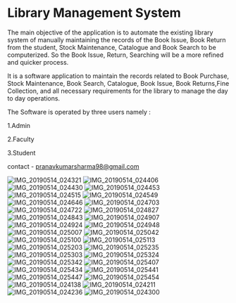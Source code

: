 # Library Management System
The main objective of the application is to automate the existing library system of manually maintaining the records of the Book Issue, Book Return from the student, Stock Maintenance, Catalogue and Book Search to be computerized. So the Book Issue, Return, Searching will be a more refined and quicker process.

It is a software application to maintain the records related to Book Purchase, Stock Maintenance, Book Search, Catalogue, Book Issue, Book Returns,Fine Collection, and all necessary requirements for the library to manage the day to day operations.

The Software is operated by three users namely : 

1.Admin

2.Faculty

3.Student

contact - pranavkumarsharma98@gmail.com


![IMG_20190514_024321](https://user-images.githubusercontent.com/34658584/57656091-233abc80-75f5-11e9-9a72-61857c31d44f.jpg)
![IMG_20190514_024406](https://user-images.githubusercontent.com/34658584/57656092-23d35300-75f5-11e9-8d94-425f7f1f2fea.jpg)
![IMG_20190514_024430](https://user-images.githubusercontent.com/34658584/57656094-23d35300-75f5-11e9-97b7-712bfb89524f.jpg)
![IMG_20190514_024453](https://user-images.githubusercontent.com/34658584/57656095-246be980-75f5-11e9-8803-dfae22ff97c4.jpg)
![IMG_20190514_024515](https://user-images.githubusercontent.com/34658584/57656096-246be980-75f5-11e9-9df4-75561458e1e3.jpg)
![IMG_20190514_024549](https://user-images.githubusercontent.com/34658584/57656097-25048000-75f5-11e9-82d6-b7ff080e13b6.jpg)
![IMG_20190514_024646](https://user-images.githubusercontent.com/34658584/57656099-25048000-75f5-11e9-842e-b764cbf9f117.jpg)
![IMG_20190514_024703](https://user-images.githubusercontent.com/34658584/57656100-259d1680-75f5-11e9-8ba0-f7d23ce8d156.jpg)
![IMG_20190514_024722](https://user-images.githubusercontent.com/34658584/57656101-259d1680-75f5-11e9-8476-24bb2119e002.jpg)
![IMG_20190514_024827](https://user-images.githubusercontent.com/34658584/57656102-259d1680-75f5-11e9-9268-09943a0820a9.jpg)
![IMG_20190514_024843](https://user-images.githubusercontent.com/34658584/57656103-2635ad00-75f5-11e9-9e62-3625008b3801.jpg)
![IMG_20190514_024907](https://user-images.githubusercontent.com/34658584/57656104-26ce4380-75f5-11e9-94b7-71b22a61bc0e.jpg)
![IMG_20190514_024924](https://user-images.githubusercontent.com/34658584/57656106-26ce4380-75f5-11e9-9d80-caf7a3ced07d.jpg)
![IMG_20190514_024948](https://user-images.githubusercontent.com/34658584/57656107-26ce4380-75f5-11e9-8a7f-9eecb1809b8f.jpg)
![IMG_20190514_025007](https://user-images.githubusercontent.com/34658584/57656108-2766da00-75f5-11e9-85b0-c077735c8e92.jpg)
![IMG_20190514_025042](https://user-images.githubusercontent.com/34658584/57656109-2766da00-75f5-11e9-806e-6dc7b1f6c6f7.jpg)
![IMG_20190514_025100](https://user-images.githubusercontent.com/34658584/57656110-27ff7080-75f5-11e9-8810-16874c3545e8.jpg)
![IMG_20190514_025113](https://user-images.githubusercontent.com/34658584/57656111-28980700-75f5-11e9-9fe8-6f2af9972acd.jpg)
![IMG_20190514_025203](https://user-images.githubusercontent.com/34658584/57656112-28980700-75f5-11e9-805f-6afa28a9fe18.jpg)
![IMG_20190514_025235](https://user-images.githubusercontent.com/34658584/57656113-29309d80-75f5-11e9-8375-306cc5173c87.jpg)
![IMG_20190514_025303](https://user-images.githubusercontent.com/34658584/57656115-29309d80-75f5-11e9-81db-7b8668b551e5.jpg)
![IMG_20190514_025324](https://user-images.githubusercontent.com/34658584/57656116-29309d80-75f5-11e9-9f19-d6594bd93fdd.jpg)
![IMG_20190514_025342](https://user-images.githubusercontent.com/34658584/57656118-29c93400-75f5-11e9-95ef-d29112e9f3f2.jpg)
![IMG_20190514_025407](https://user-images.githubusercontent.com/34658584/57656119-29c93400-75f5-11e9-9d5d-5b369efc30e5.jpg)
![IMG_20190514_025434](https://user-images.githubusercontent.com/34658584/57656121-2a61ca80-75f5-11e9-8361-8e74bfd2c552.jpg)
![IMG_20190514_025441](https://user-images.githubusercontent.com/34658584/57656123-2a61ca80-75f5-11e9-8392-5adb936c83a8.jpg)
![IMG_20190514_025447](https://user-images.githubusercontent.com/34658584/57656124-2afa6100-75f5-11e9-8f38-2f8d3d7fda3c.jpg)
![IMG_20190514_025454](https://user-images.githubusercontent.com/34658584/57656126-2afa6100-75f5-11e9-876d-7583e63aca53.jpg)
![IMG_20190514_024138](https://user-images.githubusercontent.com/34658584/57656127-2b92f780-75f5-11e9-92d3-b92479f0d5fc.jpg)
![IMG_20190514_024211](https://user-images.githubusercontent.com/34658584/57656128-2b92f780-75f5-11e9-8c37-88da92355598.jpg)
![IMG_20190514_024236](https://user-images.githubusercontent.com/34658584/57656129-2c2b8e00-75f5-11e9-9211-de6fac64c097.jpg)
![IMG_20190514_024300](https://user-images.githubusercontent.com/34658584/57656131-2cc42480-75f5-11e9-9a77-59a1193e1fda.jpg)
